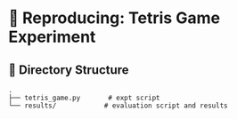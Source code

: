 # 🚀 Reproducing: Tetris Game Experiment

## 📁 Directory Structure

```
.
├── tetris_game.py       # expt script
└── results/            # evaluation script and results
```

